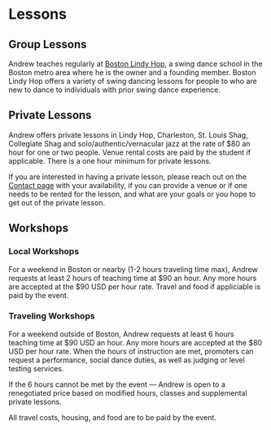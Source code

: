 # Lessons

## Group Lessons

Andrew teaches regularly at [Boston Lindy Hop](https://bostonlindyhop.com), a swing dance school in the Boston metro area where he is the owner and a founding member. Boston Lindy Hop offers a variety of swing dancing lessons for people to who are new to dance to individuals with prior swing dance experience.

## Private Lessons

Andrew offers private lessons in Lindy Hop, Charleston, St. Louis Shag, Collegiate Shag and solo/authentic/vernacular jazz at the rate of $80 an hour for one or two people. Venue rental costs are paid by the student if applicable. There is a one hour minimum for private lessons.

If you are interested in having a private lesson, please reach out on the [Contact page](https://www.andrewselzer.com/contact.html) with your availability, if you can provide a venue or if one needs to be rented for the lesson, and what are your goals or you hope to get out of the private lesson.

## Workshops

### Local Workshops

For a weekend in Boston or nearby (1-2 hours traveling time max), Andrew requests at least 2 hours of teaching time at $90 an hour. Any more hours are accepted at the $90 USD per hour rate. Travel and food if appliciable is paid by the event.

### Traveling Workshops

For a weekend outside of Boston, Andrew requests at least 6 hours teaching time at $90 USD an hour. Any more hours are accepted at the $80 USD per hour rate. When the hours of instruction are met, promoters can request a performance, social dance duties, as well as judging or level testing services.

If the 6 hours cannot be met by the event — Andrew is open to a renegotiated price based on modified hours, classes and supplemental private lessons.

All travel costs, housing, and food are to be paid by the event.
